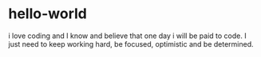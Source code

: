 # hello-world
i love coding and I know and believe that one day i will be paid to code. I just need to keep working hard, be focused, optimistic and be determined. 
